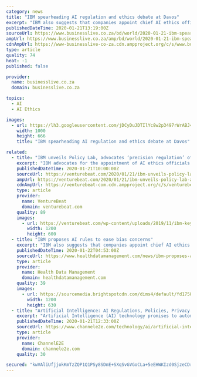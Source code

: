 ```yaml
---
category: news
title: "IBM spearheading AI regulation and ethics debate at Davos"
excerpt: "IBM also suggests that companies appoint chief AI ethics officials, carry out assessments to determine how much harm an AI system may pose, and maintain documentation about data when “making determinations or recommendations with potentially significant implications for individuals” so that the decisions can be explained. Spearheading the ..."
publishedDateTime: 2020-01-21T13:19:00Z
sourceUrl: https://www.businesslive.co.za/bd/world/2020-01-21-ibm-spearheading-ai-regulation-and-ethics-debate-at-davos/
ampUrl: https://www.businesslive.co.za/amp/bd/world/2020-01-21-ibm-spearheading-ai-regulation-and-ethics-debate-at-davos/
cdnAmpUrl: https://www-businesslive-co-za.cdn.ampproject.org/c/s/www.businesslive.co.za/amp/bd/world/2020-01-21-ibm-spearheading-ai-regulation-and-ethics-debate-at-davos/
type: article
quality: 74
heat: -1
published: false

provider:
  name: businesslive.co.za
  domain: businesslive.co.za

topics:
  - AI
  - AI Ethics

images:
  - url: https://lh3.googleusercontent.com/jDCyDuJDTIlYc8w2p3497rWrABJ42N0xyjTuW-w7wX4jzNQfMRfjVN0NoRucfSfjCoGVTzbEz6NzKPJvz5nUjCCQivQq8oCT=s1000
    width: 1000
    height: 666
    title: "IBM spearheading AI regulation and ethics debate at Davos"

related:
  - title: "IBM unveils Policy Lab, advocates ‘precision regulation’ of AI"
    excerpt: "IBM advocates for the appointment of AI ethics officials to guarantee compliance with providers’ and owners’ expectations. They’d be accountable for internal guidance and compliance mechanisms like AI ethics boards, which would oversee risk assessments and harm mitigation strategies, and for improving public acceptance and trust of ..."
    publishedDateTime: 2020-01-21T10:00:00Z
    sourceUrl: https://venturebeat.com/2020/01/21/ibm-unveils-policy-lab-advocates-precision-regulation-of-ai/
    ampUrl: https://venturebeat.com/2020/01/21/ibm-unveils-policy-lab-advocates-precision-regulation-of-ai/amp/
    cdnAmpUrl: https://venturebeat-com.cdn.ampproject.org/c/s/venturebeat.com/2020/01/21/ibm-unveils-policy-lab-advocates-precision-regulation-of-ai/amp/
    type: article
    provider:
      name: VentureBeat
      domain: venturebeat.com
    quality: 89
    images:
      - url: https://venturebeat.com/wp-content/uploads/2019/11/ibm-keyboard-logo.png?fit=1200%2C600&strip=all
        width: 1200
        height: 600
  - title: "IBM proposes AI rules to ease bias concerns"
    excerpt: "IBM also suggests that companies appoint chief AI ethics executives, carry out assessments to determine how much harm an AI system may pose and maintain documentation about data when “making determinations or recommendations with potentially significant implications for individuals” so that the decisions can be explained. Spearheading the ..."
    publishedDateTime: 2020-01-22T04:53:00Z
    sourceUrl: https://www.healthdatamanagement.com/news/ibm-proposes-artificial-intelligence-rules-to-ease-bias-concerns
    type: article
    provider:
      name: Health Data Management
      domain: healthdatamanagement.com
    quality: 39
    images:
      - url: https://sourcemedia.brightspotcdn.com/dims4/default/fd1758b/2147483647/strip/true/crop/2009x1055+0+142/resize/1200x630!/quality/90/?url=https%3A%2F%2Fsourcemedia.brightspotcdn.com%2F89%2F2b%2F5777b1b2441a87863535bc1883bb%2Fginni-crop.jpg
        width: 1200
        height: 630
  - title: "Artificial Intelligence: AI Regulations, Policies, Privacy and Innovations"
    excerpt: "Artificial Intelligence (AI) technology promises to automate and reshape business, commerce and consumer activities worldwide. But AI also triggers concerns about privacy, bias, security and plenty more. Concerns about AI, facial recognition technology and privacy are running particularly high. As a result, the AI industry and governments ..."
    publishedDateTime: 2020-01-21T12:33:00Z
    sourceUrl: https://www.channele2e.com/technology/ai/artificial-intelligence-regulations-policies-privacy/
    type: article
    provider:
      name: ChannelE2E
      domain: channele2e.com
    quality: 30

secured: "kwVAliUfjjokKmTzZQP1Q1PSy8SDnE+SXqSvGVGoCLa+5eEHWKIzd0SjzeCDro0h1JOylzrbl5XZIPnLVF5dr+TCEMFTDmVfoMeLzA7u67b9MedlNkJHOY4RU96SD6lSNR9FfUh3pPZDmW3CNYzaFL2Z8yaAAI0KpjSTOl24L4AorSKoZi+y8sO5Y1plUKZZ0FBDEz6KHf/4jmhdNG9cKUdmolJFOB0XuqSWJLsrJlldgGr9DMZxsLz/LKaQif0xq4LE3Cyxj951YkHpeQSlhvNFQPtu2HfPglHMz5V8KEWK2mBK+trcKmxhWESVXElRr7jPjuN4M/J84hd6qKBZ/cNfFy4pnHnxNnRg015Sa8SKQOTBUCcCqHzOpUhYTbTfHiZinZHe1e2MDqAb1wUIGhjVP8igurDaeBiStiYRRtYYewgXsi//xojyccEM6E9D5SgQZyArLTSkePqZK/34RN5R7jmI7v44T7grmgZ4nKU=;fCpA7weZ9WdxiHcD3+GpLw=="
---
```


